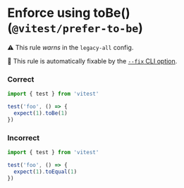 # Enforce using toBe() (`@vitest/prefer-to-be`)

⚠️ This rule _warns_ in the `legacy-all` config.

🔧 This rule is automatically fixable by the [`--fix` CLI option](https://eslint.org/docs/latest/user-guide/command-line-interface#--fix).

<!-- end auto-generated rule header -->

### Correct 

```ts
import { test } from 'vitest'

test('foo', () => {
  expect(1).toBe(1)
})
```

### Incorrect 

```ts
import { test } from 'vitest'

test('foo', () => {
  expect(1).toEqual(1)
})
```
	